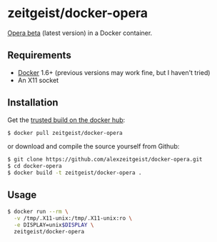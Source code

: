 # zeitgeist/docker-opera

[Opera beta](http://www.opera.com/computer/beta) (latest version) in a Docker container.

## Requirements

* [Docker](https://www.docker.com/) 1.6+ (previous versions may work fine, but I haven't tried)
* An X11 socket

## Installation

Get the [trusted build on the docker hub](https://registry.hub.docker.com/u/zeitgeist/docker-opera/):

```bash
$ docker pull zeitgeist/docker-opera
```

or download and compile the source yourself from Github:

```bash
$ git clone https://github.com/alexzeitgeist/docker-opera.git
$ cd docker-opera
$ docker build -t zeitgeist/docker-opera .
```

## Usage

```bash
$ docker run --rm \
  -v /tmp/.X11-unix:/tmp/.X11-unix:ro \
  -e DISPLAY=unix$DISPLAY \
  zeitgeist/docker-opera
```
